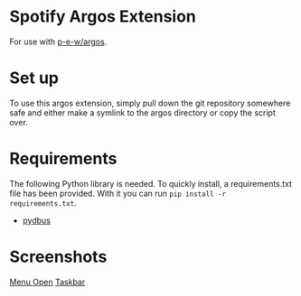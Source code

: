 # Spotify Argos Extension
For use with [p-e-w/argos](https://github.com/p-e-w/argos).

# Set up
To use this argos extension, simply pull down the git repository somewhere safe and either make a symlink to the argos directory or copy the script over.

# Requirements
The following Python library is needed. To quickly install, a requirements.txt file has been provided. With it you can run `pip install -r requirements.txt`.
* [pydbus](https://github.com/LEW21/pydbus)

# Screenshots
[Menu Open](images/menu_open.png)
[Taskbar](images/taskbar.png)